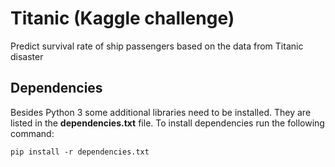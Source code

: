 # Titanic (Kaggle challenge)

Predict survival rate of ship passengers based on the data from Titanic disaster

## Dependencies

Besides Python 3 some additional libraries need to be installed. They are listed in the **dependencies.txt** file.
To install dependencies run the following command:

    pip install -r dependencies.txt
